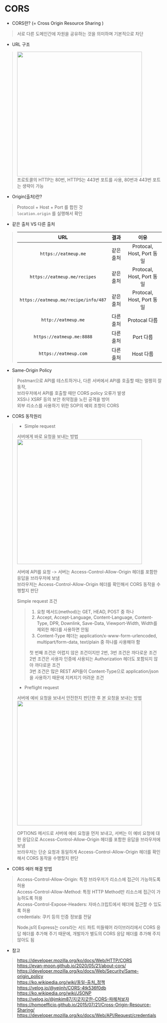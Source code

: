 # CORS

- CORS란? (= Cross Origin Resource Sharing )
> 서로 다른 도메인간에 자원을 공유하는 것을 의미하며 기본적으로 차단

- URL 구조
> <img src="https://user-images.githubusercontent.com/9318975/139165297-0e528dca-9129-40e4-83c5-5242a5f899eb.png" width="400"></br>
> 프로토콜의 HTTP는 80번, HTTPS는 443번 포트를 사용, 80번과 443번 포트는 생략이 가능</br>

- Origin(출처)란?
> Protocol + Host + Port 를 합친 것</br>
> `location.origin` 를 실행해서 확인</br>

- 같은 출처 VS 다른 출처
> |URL|결과|이유|
> |:---:|:---:|:---:|
> |`https://eatmeup.me`|같은 출처|Protocal, Host, Port 동일|
> |`https://eatmeup.me/recipes`|같은 출처|Protocal, Host, Port 동일|
> |`https://eatmeup.me/recipe/info/487`|같은 출처|Protocal, Host, Port 동일|
> |`http://eatmeup.me`|다른 출처|Protocal 다름|
> |`https://eatmeup.me:8888`|다른 출처|Port 다름|
> |`https://eatmeup.com`|다른 출처|Host 다름|

- Same-Origin Policy
> Postman으로 API를 테스트하거나, 다른 서버에서 API를 호출할 때는 멀쩡히 잘 동작,</br>
> 브라우저에서 API를 호출할 때만 CORS policy 오류가 발생</br>
> XSS나 XSRF 등의 보안 취약점을 노린 공격을 방어</br>
> 외부 리소스를 사용하기 위한 SOP의 예외 조항이 CORS</br>

- CORS 동작원리
> - Simple request</br>
> 
> 서버에게 바로 요청을 보내는 방법</br>
> <img src="https://user-images.githubusercontent.com/9318975/139169911-e380a764-f7d8-4b76-a935-7811266f832d.png" width="400"></br>
> 
> 서버에 API를 요청 -> 서버는 Access-Control-Allow-Origin 헤더를 포함한 응답을 브라우저에 보냄</br>
> 브라우저는 Access-Control-Allow-Origin 헤더를 확인해서 CORS 동작을 수행할지 판단</br>
> 
> Simple request 조건
> > 1. 요청 메서드(method)는 GET, HEAD, POST 중 하나</br>
> > 2. Accept, Accept-Language, Content-Language, Content-Type, DPR, Downlink, Save-Data, Viewport-Width, Width를 제외한 헤더를 사용하면 안됨</br>
> > 3. Content-Type 헤더는 application/x-www-form-urlencoded, multipart/form-data, text/plain 중 하나를 사용해야 함</br>
> > 
> > 첫 번째 조건은 어렵지 않은 조건이지만 2번, 3번 조건은 까다로운 조건</br>
> > 2번 조건은 사용자 인증에 사용되는 Authorization 헤더도 포함되지 않아 까다로운 조건</br>
> > 3번 조건은 많은 REST API들이 Content-Type으로 application/json을 사용하기 때문에 지켜지기 어려운 조건</br>
> 
> - Preflight request</br>
>  
>  서버에 예비 요청을 보내서 안전한지 판단한 후 본 요청을 보내는 방법</br>
>  <img src="https://user-images.githubusercontent.com/9318975/139170641-24d09660-bb6a-41ae-ba2a-eb811cd876f6.png" width="400"></br>
> 
> OPTIONS 메서드로 서버에 예비 요청을 먼저 보내고, 서버는 이 예비 요청에 대한 응답으로 Access-Control-Allow-Origin 헤더를 포함한 응답을 브라우저에 보냄</br>
> 브라우저는 단순 요청과 동일하게 Access-Control-Allow-Origin 헤더를 확인해서 CORS 동작을 수행할지 판단</br>

- CORS 에러 해결 방법
> Access-Control-Allow-Origin: 특정 브라우저가 리소스에 접근이 가능하도록 허용</br>
> Access-Control-Allow-Method: 특정 HTTP Method만 리소스에 접근이 가능하도록 허용</br>
> Access-Control-Expose-Headers: 자바스크립트에서 헤더에 접근할 수 있도록 허용</br>
> credentials: 쿠키 등의 인증 정보를 전달</br>
> 
> Node.js의 Express는 cors라는 서드 파트 미들웨어 라이브러리에서 CORS 응답 헤더를 추가해 주기 때문에, 개발자가 별도의 CORS 응답 헤더를 추가해 주지 않아도 됨</br>

- 참고
> https://developer.mozilla.org/ko/docs/Web/HTTP/CORS</br>
> https://evan-moon.github.io/2020/05/21/about-cors/</br>
> https://developer.mozilla.org/ko/docs/Web/Security/Same-origin_policy</br>
> https://ko.wikipedia.org/wiki/동일-출처_정책</br>
> https://velog.io/@yejinh/CORS-4tk536f0db</br>
> https://ko.wikipedia.org/wiki/JSONP</br>
> https://velog.io/@jmkim87/지긋지긋한-CORS-파헤쳐보자</br>
> https://homoefficio.github.io/2015/07/21/Cross-Origin-Resource-Sharing/</br>
> https://developer.mozilla.org/ko/docs/Web/API/Request/credentials</br>
